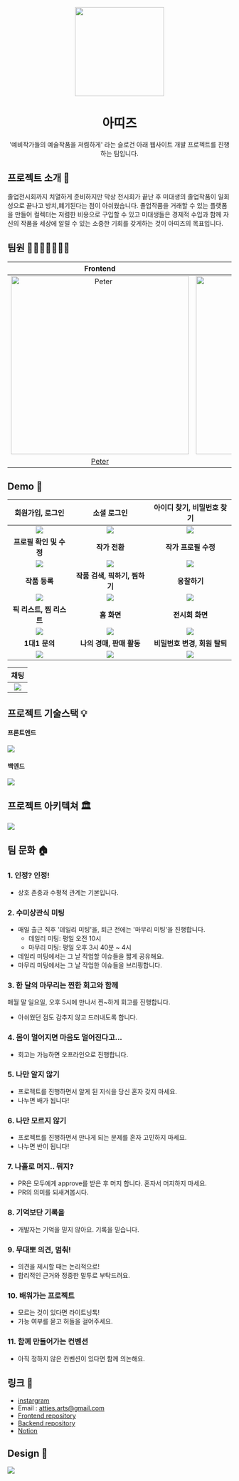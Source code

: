 <p align="middle" >
  <img width="200px;" src="https://user-images.githubusercontent.com/62178788/216916936-4ff2970f-6d8c-45e4-a306-1b6be76f2f70.svg"/>
</p>
<h1 align="middle">아띠즈</h1>
<p align="middle">'예비작가들의 예술작품을 저렴하게' 라는 슬로건 아래 웹사이트 개발 프로젝트를 진행하는 팀입니다.</p>

## 프로젝트 소개 📝

졸업전시회까지 치열하게 준비하지만 막상 전시회가 끝난 후 미대생의 졸업작품이 일회성으로 끝나고 방치,폐기된다는 점이 아쉬웠습니다. 졸업작품을 거래할 수 있는 플랫폼을 만들어 컬렉터는 저렴한 비용으로 구입할 수 있고 미대생들은 경제적 수입과 함께 자신의 작품을 세상에 알릴 수 있는 소중한 기회를 갖게하는 것이 아띠즈의 목표입니다.

## 팀원 👨‍👨‍👧‍👧👩‍👦‍👦

|                                         Frontend                                          |                                         Frontend                                          |                                                                 Frontend                                                                 |                                          Backend                                           |                                         Backend                                         |                                                                 Backend                                                                  |
| :---------------------------------------------------------------------------------------: | :---------------------------------------------------------------------------------------: | :--------------------------------------------------------------------------------------------------------------------------------------: | :----------------------------------------------------------------------------------------: | :-------------------------------------------------------------------------------------: | :--------------------------------------------------------------------------------------------------------------------------------------: |
| <img src="https://avatars.githubusercontent.com/u/62178788?v=4" width=400px alt="Peter"/> | <img src="https://avatars.githubusercontent.com/u/92621861?v=4" width=400px alt="Jacob"/> | <img src="https://user-images.githubusercontent.com/62178788/217483981-79c57b54-7f2a-4b8d-921a-38cfe3df1df0.png" width=400px alt="Max"/> | <img src="https://avatars.githubusercontent.com/u/71515740?v=4" width=400px alt="Carrick"> | <img src="https://avatars.githubusercontent.com/u/83302344?v=4" width=400px alt="Choo"> | <img src="https://user-images.githubusercontent.com/62178788/217484706-f58f77bd-4554-4852-9d8e-506f465ea41d.jpeg" width=400px alt="Poo"> |
|                           [Peter](https://github.com/gueit214)                            |                           [Jacob](https://github.com/joooonis)                            |                                                  [Max](https://github.com/GeonwooShin)                                                   |                            [Carrick](https://github.com/Gyubam)                            |                         [Choo](https://github.com/ChooSeoyeon)                          |                                                   [Poo](https://github.com/junyoung-c)                                                   |

## Demo 🚀

|             회원가입, 로그인              |                소셜 로그인                |        아이디 찾기, 비밀번호 찾기         |
| :---------------------------------------: | :---------------------------------------: | :---------------------------------------: |
| <img src=https://i.imgur.com/VVWOO8N.gif> | <img src=https://i.imgur.com/eBGYJOS.gif> | <img src=https://i.imgur.com/XNYLOJ5.gif> |
|        <b>프로필 확인 및 수정</b>         |             <b>작가 전환</b>              |          <b>작가 프로필 수정</b>          |
| <img src=https://i.imgur.com/8d0ShLm.gif> | <img src=https://i.imgur.com/QQqFxsk.gif> | <img src=https://i.imgur.com/8DdO2Sj.gif> |
|             <b>작품 등록</b>              |     <b>작품 검색, 픽하기, 찜하기</b>      |              <b>응찰하기</b>              |
| <img src=https://i.imgur.com/HDCrUWW.gif> | <img src=https://i.imgur.com/c9MQc21.gif> | <img src=https://i.imgur.com/yx6pzPh.gif> |
|        <b>픽 리스트, 찜 리스트</b>        |              <b>홈 화면</b>               |            <b>전시회 화면</b>             |
| <img src=https://i.imgur.com/N4YkbpU.gif> | <img src=https://i.imgur.com/HrnHKZD.gif> | <img src=https://i.imgur.com/0qFzuKI.gif> |
|             <b>1대1 문의</b>              |        <b>나의 경매, 판매 활동</b>        |      <b>비밀번호 변경, 회원 탈퇴</b>      |
| <img src=https://i.imgur.com/5ylGCYS.gif> | <img src=https://i.imgur.com/NjDepQz.gif> | <img src=https://i.imgur.com/V5NBytW.gif> |

|                   채팅                    |
| :---------------------------------------: |
| <img src=https://i.imgur.com/5OfYxyK.gif> |

## 프로젝트 기술스택 💡

#### 프론트엔드

![](https://i.imgur.com/KN4SEfW.png)

#### 백엔드

![](https://i.imgur.com/PHbQSIB.png)

## 프로젝트 아키텍쳐 🏛

![](https://i.imgur.com/JpywMLl.png)

## 팀 문화 🏠

### 1. 인정? 인정!

- 상호 존중과 수평적 관계는 기본입니다.

### 2. 수미상관식 미팅

- 매일 출근 직후 '데일리 미팅'을, 퇴근 전에는 '마무리 미팅'을 진행합니다.
  - 데일리 미팅: 평일 오전 10시
  - 마무리 미팅: 평일 오후 3시 40분 ~ 4시
- 데일리 미팅에서는 그 날 작업할 이슈들을 짧게 공유해요.
- 마무리 미팅에서는 그 날 작업한 이슈들을 브리핑합니다.

### 3. 한 달의 마무리는 찐한 회고와 함께

매월 말 일요일, 오후 5시에 만나서 찐~하게 회고를 진행합니다.

- 아쉬웠던 점도 감추지 않고 드러내도록 합니다.

### 4. 몸이 멀어지면 마음도 멀어진다고...

- 회고는 가능하면 오프라인으로 진행합니다.

### 5. 나만 알지 않기

- 프로젝트를 진행하면서 알게 된 지식을 당신 혼자 갖지 마세요.
- 나누면 배가 됩니다!

### 6. 나만 모르지 않기

- 프로젝트를 진행하면서 만나게 되는 문제를 혼자 고민하지 마세요.
- 나누면 반이 됩니다!

### 7. 나홀로 머지.. 뭐지?

- PR은 모두에게 approve를 받은 후 머지 합니다. 혼자서 머지하지 마세요.
- PR의 의미를 되새겨봅시다.

### 8. 기억보단 기록을

- 개발자는 기억을 믿지 않아요. 기록을 믿습니다.

### 9. 무대뽀 의견, 멈춰!

- 의견을 제시할 때는 논리적으로!
- 합리적인 근거와 정중한 말투로 부탁드려요.

### 10. 배워가는 프로젝트

- 모르는 것이 있다면 라이트닝톡!
- 가능 여부를 묻고 허들을 걸어주세요.

### 11. 함께 만들어가는 컨벤션

- 아직 정하지 않은 컨벤션이 있다면 함께 의논해요.

## 링크 🔗

- [instargram](https://www.instagram.com/atties_art/)
- Email : atties.arts@gmail.com
- [Frontend repository](https://github.com/Att-ies/frontend)
- [Backend repository](https://github.com/Att-ies/backend)
- [Notion](https://www.notion.so/guesung/Atties-006329d5eca0417a889a6fcf7ebe43d3?pvs=4)

## Design 🎨

<image src='../images/장표_기능.jpg'/>

<!-- [![Netlify Status](https://api.netlify.com/api/v1/badges/0d1a3af0-370b-436d-b41d-545af4adf856/deploy-status)](https://app.netlify.com/sites/attiess/deploys)--!>
